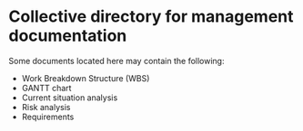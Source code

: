 # Collective directory for management documentation

Some documents located here may contain the following:

- Work Breakdown Structure (WBS)
- GANTT chart
- Current situation analysis
- Risk analysis
- Requirements
